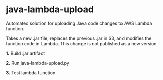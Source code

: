 # java-lambda-upload
Automated solution for uploading Java code changes to AWS Lambda function. 

Takes a new .jar file, replaces the previous .jar in S3, and modifies the function code in Lambda. This change is not published as a new version.

**1.** Build .jar artifact

**2.** Run java-lambda-upload.py

**3.** Test lambda function

